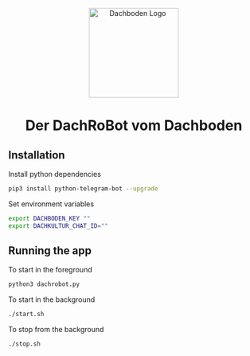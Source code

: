 
<p align="center">
  <a href="http://getspace.app/" target="blank"><img src="https://user-images.githubusercontent.com/10923085/93135744-1d6a5500-f6db-11ea-912e-d9f40ba7fb4f.png" width="180" alt="Dachboden Logo" /></a>
</p>

<h1 align="center">Der DachRoBot vom Dachboden</h1>

## Installation
Install python dependencies
```sh
pip3 install python-telegram-bot --upgrade
```

Set environment variables
```sh
export DACHBODEN_KEY ""
export DACHKULTUR_CHAT_ID=""
```

## Running the app

To start in the foreground
```sh
python3 dachrobot.py
```

To start in the background
```sh
./start.sh
```

To stop from the background
```sh
./stop.sh
```

